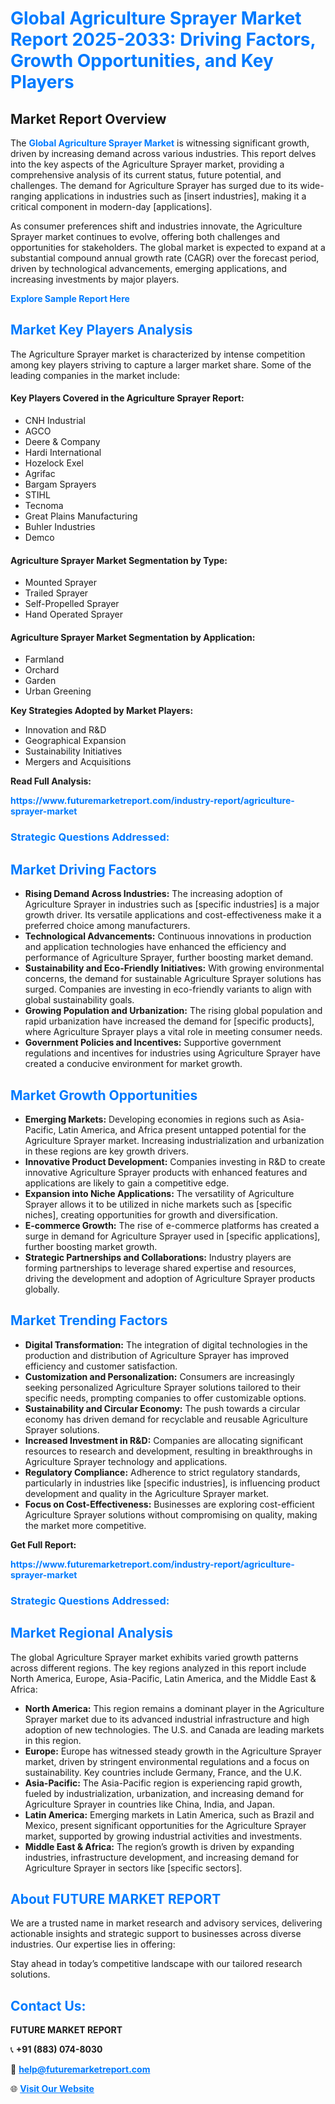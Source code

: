 <h1 style="color: #007BFF;">Global Agriculture Sprayer Market Report 2025-2033: Driving Factors, Growth Opportunities, and Key Players</h1>

<section id="overview">
<h2>Market Report Overview</h2>
<p>The <a href="https://www.futuremarketreport.com/industry-report/agriculture-sprayer-market" style="color: #007BFF; text-decoration: none;"><strong>Global Agriculture Sprayer Market</strong></a> is witnessing significant growth, driven by increasing demand across various industries. This report delves into the key aspects of the Agriculture Sprayer market, providing a comprehensive analysis of its current status, future potential, and challenges. The demand for Agriculture Sprayer has surged due to its wide-ranging applications in industries such as [insert industries], making it a critical component in modern-day [applications].</p>
<p>As consumer preferences shift and industries innovate, the Agriculture Sprayer market continues to evolve, offering both challenges and opportunities for stakeholders. The global market is expected to expand at a substantial compound annual growth rate (CAGR) over the forecast period, driven by technological advancements, emerging applications, and increasing investments by major players.</p>
</section>

<section id="overview">
<p><a href="https://www.futuremarketreport.com/request-sample/reportId=58951" style="color: #007BFF; text-decoration: none;"><strong>Explore Sample Report Here</strong></a></p>
</section>

<section id="key-players">
<h2 style="color: #007BFF;">Market Key Players Analysis</h2>
<p>The Agriculture Sprayer market is characterized by intense competition among key players striving to capture a larger market share. Some of the leading companies in the market include:</p>
<h4>Key Players Covered in the Agriculture Sprayer Report:</h4>
<ul><li>CNH Industrial</li><li>AGCO</li><li>Deere &amp; Company</li><li>Hardi International</li><li>Hozelock Exel</li><li>Agrifac</li><li>Bargam Sprayers</li><li>STIHL</li><li>Tecnoma</li><li>Great Plains Manufacturing</li><li>Buhler Industries</li><li>Demco</li></ul>
<h4>Agriculture Sprayer Market Segmentation by Type:</h4>
<ul><li>Mounted Sprayer</li><li>Trailed Sprayer</li><li>Self-Propelled Sprayer</li><li>Hand Operated Sprayer</li></ul>

<h4>Agriculture Sprayer Market Segmentation by Application:</h4>
<ul><li>Farmland</li><li>Orchard</li><li>Garden</li><li>Urban Greening</li></ul>
<p><strong>Key Strategies Adopted by Market Players:</strong></p>
<ul>
<li>Innovation and R&D</li>
<li>Geographical Expansion</li>
<li>Sustainability Initiatives</li>
<li>Mergers and Acquisitions</li>
</ul>
</section>

<section>
<p><strong>Read Full Analysis: </strong></p><a href="https://www.futuremarketreport.com/industry-report/agriculture-sprayer-market" style="color: #007BFF; text-decoration: none;"><strong>https://www.futuremarketreport.com/industry-report/agriculture-sprayer-market</strong></a>
<h3 style="color: #007BFF;">Strategic Questions Addressed:</h3>
</section>

<section id="driving-factors">
<h2 style="color: #007BFF;">Market Driving Factors</h2>
<ul>
<li><strong>Rising Demand Across Industries:</strong> The increasing adoption of Agriculture Sprayer in industries such as [specific industries] is a major growth driver. Its versatile applications and cost-effectiveness make it a preferred choice among manufacturers.</li>
<li><strong>Technological Advancements:</strong> Continuous innovations in production and application technologies have enhanced the efficiency and performance of Agriculture Sprayer, further boosting market demand.</li>
<li><strong>Sustainability and Eco-Friendly Initiatives:</strong> With growing environmental concerns, the demand for sustainable Agriculture Sprayer solutions has surged. Companies are investing in eco-friendly variants to align with global sustainability goals.</li>
<li><strong>Growing Population and Urbanization:</strong> The rising global population and rapid urbanization have increased the demand for [specific products], where Agriculture Sprayer plays a vital role in meeting consumer needs.</li>
<li><strong>Government Policies and Incentives:</strong> Supportive government regulations and incentives for industries using Agriculture Sprayer have created a conducive environment for market growth.</li>
</ul>
</section>

<section id="growth-opportunities">
<h2 style="color: #007BFF;">Market Growth Opportunities</h2>
<ul>
<li><strong>Emerging Markets:</strong> Developing economies in regions such as Asia-Pacific, Latin America, and Africa present untapped potential for the Agriculture Sprayer market. Increasing industrialization and urbanization in these regions are key growth drivers.</li>
<li><strong>Innovative Product Development:</strong> Companies investing in R&D to create innovative Agriculture Sprayer products with enhanced features and applications are likely to gain a competitive edge.</li>
<li><strong>Expansion into Niche Applications:</strong> The versatility of Agriculture Sprayer allows it to be utilized in niche markets such as [specific niches], creating opportunities for growth and diversification.</li>
<li><strong>E-commerce Growth:</strong> The rise of e-commerce platforms has created a surge in demand for Agriculture Sprayer used in [specific applications], further boosting market growth.</li>
<li><strong>Strategic Partnerships and Collaborations:</strong> Industry players are forming partnerships to leverage shared expertise and resources, driving the development and adoption of Agriculture Sprayer products globally.</li>
</ul>
</section>

<section id="trending-factors">
<h2 style="color: #007BFF;">Market Trending Factors</h2>
<ul>
<li><strong>Digital Transformation:</strong> The integration of digital technologies in the production and distribution of Agriculture Sprayer has improved efficiency and customer satisfaction.</li>
<li><strong>Customization and Personalization:</strong> Consumers are increasingly seeking personalized Agriculture Sprayer solutions tailored to their specific needs, prompting companies to offer customizable options.</li>
<li><strong>Sustainability and Circular Economy:</strong> The push towards a circular economy has driven demand for recyclable and reusable Agriculture Sprayer solutions.</li>
<li><strong>Increased Investment in R&D:</strong> Companies are allocating significant resources to research and development, resulting in breakthroughs in Agriculture Sprayer technology and applications.</li>
<li><strong>Regulatory Compliance:</strong> Adherence to strict regulatory standards, particularly in industries like [specific industries], is influencing product development and quality in the Agriculture Sprayer market.</li>
<li><strong>Focus on Cost-Effectiveness:</strong> Businesses are exploring cost-efficient Agriculture Sprayer solutions without compromising on quality, making the market more competitive.</li>
</ul>
</section>

<section>
<p><strong>Get Full Report: </strong></p><a href="https://www.futuremarketreport.com/industry-report/agriculture-sprayer-market" style="color: #007BFF; text-decoration: none;"><strong>https://www.futuremarketreport.com/industry-report/agriculture-sprayer-market</strong></a>
<h3 style="color: #007BFF;">Strategic Questions Addressed:</h3>
</section>


<section id="regional-analysis">
<h2 style="color: #007BFF;">Market Regional Analysis</h2>
<p>The global Agriculture Sprayer market exhibits varied growth patterns across different regions. The key regions analyzed in this report include North America, Europe, Asia-Pacific, Latin America, and the Middle East & Africa:</p>
<ul>
<li><strong>North America:</strong> This region remains a dominant player in the Agriculture Sprayer market due to its advanced industrial infrastructure and high adoption of new technologies. The U.S. and Canada are leading markets in this region.</li>
<li><strong>Europe:</strong> Europe has witnessed steady growth in the Agriculture Sprayer market, driven by stringent environmental regulations and a focus on sustainability. Key countries include Germany, France, and the U.K.</li>
<li><strong>Asia-Pacific:</strong> The Asia-Pacific region is experiencing rapid growth, fueled by industrialization, urbanization, and increasing demand for Agriculture Sprayer in countries like China, India, and Japan.</li>
<li><strong>Latin America:</strong> Emerging markets in Latin America, such as Brazil and Mexico, present significant opportunities for the Agriculture Sprayer market, supported by growing industrial activities and investments.</li>
<li><strong>Middle East & Africa:</strong> The region’s growth is driven by expanding industries, infrastructure development, and increasing demand for Agriculture Sprayer in sectors like [specific sectors].</li>
</ul>
</section>

<footer>
<h2 style="color: #007BFF;">About FUTURE MARKET REPORT</h2>
<p>We are a trusted name in market research and advisory services, delivering actionable insights and strategic support to businesses across diverse industries. Our expertise lies in offering:</p>

<p>Stay ahead in today’s competitive landscape with our tailored research solutions.</p>

<h2 style="color: #007BFF;">Contact Us:</h2>
<p><strong>FUTURE MARKET REPORT</strong></p>
<p>📞 <strong>+91 (883) 074-8030</strong></p>
<p>📧 <strong><a href="mailto:help@futuremarketreport.com" style="color: #007BFF;">help@futuremarketreport.com</a></strong></p>
<p>🌐 <strong><a href="https://www.futuremarketreport.com/" style="color: #007BFF;">Visit Our Website</a></strong></p>
</footer>